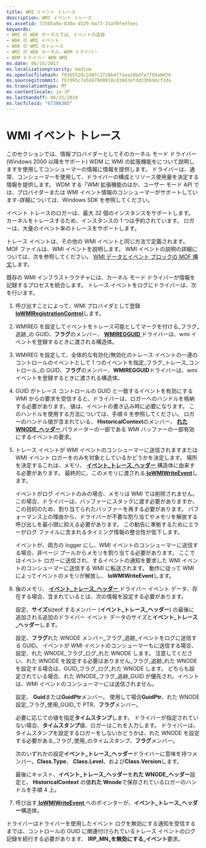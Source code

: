 ```yaml
---
title: WMI イベント トレース
description: WMI イベント トレース
ms.assetid: 72505a9a-830a-4529-ba73-31af0fedfeec
keywords:
- WMI の WDK カーネルでは、イベントの追跡
- WDK の WMI イベント
- WDK の WMI のトレース
- WMI の WDK カーネル、WDM ドライバー
- WDM ドライバー WDK WMI
ms.date: 06/16/2017
ms.localizationpriority: medium
ms.openlocfilehash: f936552dc2d07c3728b4f7aaa2dbdfa7f09a0d36
ms.sourcegitcommit: fb7d95c7a5d47860918cd3602efdd33b69dcf2da
ms.translationtype: MT
ms.contentlocale: ja-JP
ms.lasthandoff: 06/25/2019
ms.locfileid: "67386385"
---
```

# <a name="wmi-event-tracing"></a>WMI イベント トレース





このセクションでは、情報プロバイダーとしてそのカーネル モード ドライバー (Windows 2000 以降をサポート) WDM に WMI の拡張機能をについて説明しますを使用してコンシューマーの情報に情報を提供します。 ドライバーは、通常、コンシューマーを使用して、ドライバーの構成とリソース使用量を決定する情報を提供します。 WDM する「WMI 拡張機能のほか、ユーザー モード API では、プロバイダーまたは WMI イベント情報のコンシューマーがサポートしています-詳細については、Windows SDK を参照してください。

イベント トレースのロガーは、最大 32 個のインスタンスをサポートします。 カーネルをトレースするため、インスタンスの 1 つは予約されています。 ロガーは、大量のイベント率のトレースをサポートします。

トレース イベントは、その他の WMI イベントと同じ方法で定義されます。 MOF ファイルは、WMI イベントを説明します。 WMI イベントの説明の詳細については、次を参照してください。 [WMI データとイベント ブロックの MOF 構文](mof-syntax-for-wmi-data-and-event-blocks.md)します。

既存の WMI インフラストラクチャには、カーネル モード ドライバーが情報を記録するプロセスを統合します。 トレース イベントをログにドライバーは、次を行います。

1.  呼び出すことによって、WMI プロバイダとして登録[ **IoWMIRegistrationControl**](https://docs.microsoft.com/windows-hardware/drivers/ddi/content/wdm/nf-wdm-iowmiregistrationcontrol)します。

2.  WMIREG を設定してイベントをトレース可能としてマークを付ける\_フラグ\_追跡\_の GUID、**フラグ**のメンバー、 [ **WMIREGGUID** ](https://docs.microsoft.com/windows-hardware/drivers/ddi/content/wmistr/ns-wmistr-wmiregguidw)ドライバーは、wmi イベントを登録するときに渡される構造体。

3.  WMIREG を設定して、全体的な有効化/無効化のトレース イベントの一連のコントロールのイベントとして 1 つのイベントを指定\_フラグ\_トレース\_コントロール\_の GUID、**フラグ**のメンバー、**WMIREGGUID**ドライバーは、wmi イベントを登録するときに渡される構造体。

4.  GUID がトレース コントロールの GUID と一致するイベントを有効にする WMI からの要求を受信すると、ドライバーは、ロガーへのハンドルを格納する必要があります。 値は、イベントの書き込み時に必要になります。 このハンドルを使用する方法については、手順 6 を参照してください。 ロガーのハンドル値が含まれている、 **HistoricalContext**のメンバー、 [**れた WNODE\_ヘッダー** ](https://docs.microsoft.com/windows-hardware/drivers/ddi/content/wmistr/ns-wmistr-_wnode_header)パラメーターの一部である WMI バッファーの一部有効にするイベントの要求。

5.  トレース イベントが WMI イベントのコンシューマーに送信されますまたは WMI イベント ロガーをのみを対象としているかどうかを決定します。 場所を決定するこれは、メモリ、 [**イベント\_トレース\_ヘッダー** ](https://msdn.microsoft.com/library/windows/hardware/ff544329)構造体に由来する必要があります。 最終的に、このメモリに渡される[ **IoWMIWriteEvent**](https://docs.microsoft.com/windows-hardware/drivers/ddi/content/wdm/nf-wdm-iowmiwriteevent)します。

    イベントがログ イベントのみの場合、メモリは WMI では削除されません。 この場合、ドライバーは、バッファーにスタックに渡す必要がありますか、この目的のため、割り当てられたバッファーを再する必要があります。 パフォーマンス上の理由から、ドライバーが不要な割り当てやメモリを解放する呼び出しを最小限に抑える必要があります。 この勧告に準拠するためにエラーがログ ファイルに含まれるタイミング情報の整合性が低下します。

    イベントが、両方の logger にし、WMI イベントのコンシューマーに送信する場合、非ページ プールからメモリを割り当てる必要があります。 ここではイベント ロガーに送信され、するイベントの通知を要求した WMI イベントのコンシューマーに送信する WMI に転送されます。 動作に従って WMI によってイベントのメモリが解放し、 **IoWMIWriteEvent**します。

6.  後のメモリ、 [**イベント\_トレース\_ヘッダー** ](https://msdn.microsoft.com/library/windows/hardware/ff544329)ドライバー イベント データ、存在する場合、含まれているとは、次の情報を設定する必要があります。

    設定、**サイズ**sizeof するメンバー (**イベント\_トレース\_ヘッダー**) の最後に追加される追加のドライバー イベント データのサイズと**イベント\_トレース\_ヘッダー**します。

    設定、**フラグ**れた WNODE メンバー\_フラグ\_追跡\_イベントをログに送信する GUID。 イベントが WMI イベントのコンシューマーもに送信する場合、設定、れた WNODE\_フラグ\_ログ\_れた WNODE します。 注意してください、れた WNODE を設定する必要はありません\_フラグ\_追跡\_れた WNODE を設定する場合は、GUID\_フラグ\_ログ\_れた WNODE します。 どちらも設定されている場合、れた WNODE\_フラグ\_追跡\_GUID が優先され、イベントは、WMI イベントのコンシューマーには送信されません。

    設定、 **Guid**または**GuidPtr**メンバー。 使用して場合**GuidPtr**、れた WNODE 設定\_フラグ\_使用\_GUID\_で PTR、**フラグ**メンバー。

    必要に応じての値を指定**タイムスタンプ**します。 ドライバーが指定されていない場合、**タイムスタンプ**値、ロガーはこれを入力します。 ドライバーは、タイムスタンプを設定するロガーをしないかどうかは、れた WNODE を設定する必要がある\_フラグ\_使用\_のタイムスタンプ、**フラグ**メンバー。

    次のいずれかの設定**イベント\_トレース\_ヘッダー**ドライバーに意味を持つメンバー。**Class.Type**、 **Class.Level**、および**Class.Version**します。

    最後にキャスト、**イベント\_トレース\_ヘッダー**を**れた WNODE\_ヘッダー**設定と、 **HistoricalContext** の値**れた Wnode**で保存されているロガーのハンドルを手順 4 上。

7.  呼び出す[ **IoWMIWriteEvent** ](https://docs.microsoft.com/windows-hardware/drivers/ddi/content/wdm/nf-wdm-iowmiwriteevent)へのポインターが、**イベント\_トレース\_ヘッダー**構造体。

ドライバーはドライバーを使用したイベント ログを無効にする通知を受信するまでは、コントロールの GUID に関連付けられているトレース イベントのログ記録を続行する必要があります、 **IRP\_MN\_を無効にする\_イベント**要求。

 

 




